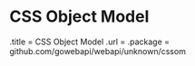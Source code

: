 # CSS Object Model

.title = CSS Object Model
.url = <CSSOM>
.package = github.com/gowebapi/webapi/unknown/cssom
